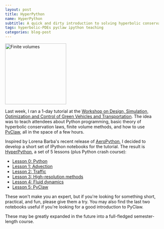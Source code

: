 ```yaml
---
layout: post
title: HyperPython
name: HyperPython
subtitle: A quick and dirty introduction to solving hyperbolic conservation laws
tags: hyperbolic-PDEs pyclaw ipython teaching
categories: blog-post
---
```

<img src="https://raw.githubusercontent.com/ketch/HyperPython/master/figures/finite_volume.png" alt="Finite volumes" height="200" align="center">

Last week, I ran a 1-day tutorial at the 
[Workshop on Design, Simulation, Optimization and Control of Green Vehicles and Transportation](http://jkk.sze.hu/en_GB/program).  The idea was to teach attendees about Python programming,
basic theory of hyperbolic conservation laws, finite volume methods, and how to use 
[PyClaw](http://clawpack.github.io/doc/pyclaw/), all in the space of a few hours.

Inspired by Lorena Barba's recent release of 
[AeroPython](http://lorenabarba.com/blog/announcing-aeropython/),
I decided to develop a short set of IPython notebooks for the tutorial.
The result is [HyperPython](https://github.com/ketch/HyperPython),
a set of 5 lessons (plus Python crash course):

- [Lesson 0: Python](http://nbviewer.ipython.org/github/ketch/HyperPython/blob/master/Lesson_00_Python.ipynb)
- [Lesson 1: Advection](http://nbviewer.ipython.org/github/ketch/HyperPython/blob/master/Lesson_01_Advection.ipynb)
- [Lesson 2: Traffic](http://nbviewer.ipython.org/github/ketch/HyperPython/blob/master/Lesson_02_Traffic.ipynb)
- [Lesson 3: High-resolution methods](http://nbviewer.ipython.org/github/ketch/HyperPython/blob/master/Lesson_03_High-resolution_methods.ipynb)
- [Lesson 4: Fluid dynamics](http://nbviewer.ipython.org/github/ketch/HyperPython/blob/master/Lesson_04_Fluid_dynamics.ipynb)
- [Lesson 5: PyClaw](http://nbviewer.ipython.org/github/ketch/HyperPython/blob/master/Lesson_05_PyClaw.ipynb)

These won't make you an expert, but if you're looking for something short,
practical, and fun, please give them a try.  You may also find the last two
notebooks useful if you're looking for a good introduction to PyClaw.

These may be greatly expanded in the future into a full-fledged semester-length course.
